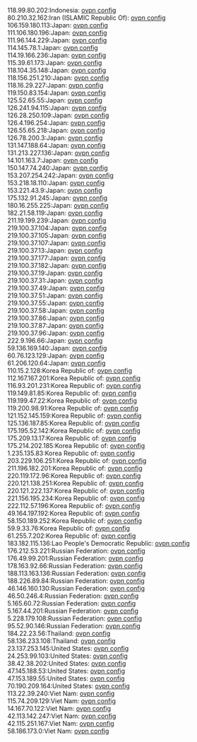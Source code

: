 118.99.80.202:Indonesia: [ovpn config](vpn/118_99_80_202.ovpn)  
80.210.32.162:Iran (ISLAMIC Republic Of): [ovpn config](vpn/80_210_32_162.ovpn)  
106.159.180.113:Japan: [ovpn config](vpn/106_159_180_113.ovpn)  
111.106.180.196:Japan: [ovpn config](vpn/111_106_180_196.ovpn)  
111.96.144.229:Japan: [ovpn config](vpn/111_96_144_229.ovpn)  
114.145.78.1:Japan: [ovpn config](vpn/114_145_78_1.ovpn)  
114.19.166.236:Japan: [ovpn config](vpn/114_19_166_236.ovpn)  
115.39.61.173:Japan: [ovpn config](vpn/115_39_61_173.ovpn)  
118.104.35.148:Japan: [ovpn config](vpn/118_104_35_148.ovpn)  
118.156.251.210:Japan: [ovpn config](vpn/118_156_251_210.ovpn)  
118.16.29.227:Japan: [ovpn config](vpn/118_16_29_227.ovpn)  
119.150.83.154:Japan: [ovpn config](vpn/119_150_83_154.ovpn)  
125.52.65.55:Japan: [ovpn config](vpn/125_52_65_55.ovpn)  
126.241.94.115:Japan: [ovpn config](vpn/126_241_94_115.ovpn)  
126.28.250.109:Japan: [ovpn config](vpn/126_28_250_109.ovpn)  
126.4.196.254:Japan: [ovpn config](vpn/126_4_196_254.ovpn)  
126.55.65.218:Japan: [ovpn config](vpn/126_55_65_218.ovpn)  
126.78.200.3:Japan: [ovpn config](vpn/126_78_200_3.ovpn)  
131.147.188.64:Japan: [ovpn config](vpn/131_147_188_64.ovpn)  
131.213.227.136:Japan: [ovpn config](vpn/131_213_227_136.ovpn)  
14.101.163.7:Japan: [ovpn config](vpn/14_101_163_7.ovpn)  
150.147.74.240:Japan: [ovpn config](vpn/150_147_74_240.ovpn)  
153.207.254.242:Japan: [ovpn config](vpn/153_207_254_242.ovpn)  
153.218.18.110:Japan: [ovpn config](vpn/153_218_18_110.ovpn)  
153.221.43.9:Japan: [ovpn config](vpn/153_221_43_9.ovpn)  
175.132.91.245:Japan: [ovpn config](vpn/175_132_91_245.ovpn)  
180.16.255.225:Japan: [ovpn config](vpn/180_16_255_225.ovpn)  
182.21.58.119:Japan: [ovpn config](vpn/182_21_58_119.ovpn)  
211.19.199.239:Japan: [ovpn config](vpn/211_19_199_239.ovpn)  
219.100.37.104:Japan: [ovpn config](vpn/219_100_37_104.ovpn)  
219.100.37.105:Japan: [ovpn config](vpn/219_100_37_105.ovpn)  
219.100.37.107:Japan: [ovpn config](vpn/219_100_37_107.ovpn)  
219.100.37.13:Japan: [ovpn config](vpn/219_100_37_13.ovpn)  
219.100.37.177:Japan: [ovpn config](vpn/219_100_37_177.ovpn)  
219.100.37.182:Japan: [ovpn config](vpn/219_100_37_182.ovpn)  
219.100.37.19:Japan: [ovpn config](vpn/219_100_37_19.ovpn)  
219.100.37.31:Japan: [ovpn config](vpn/219_100_37_31.ovpn)  
219.100.37.49:Japan: [ovpn config](vpn/219_100_37_49.ovpn)  
219.100.37.51:Japan: [ovpn config](vpn/219_100_37_51.ovpn)  
219.100.37.55:Japan: [ovpn config](vpn/219_100_37_55.ovpn)  
219.100.37.58:Japan: [ovpn config](vpn/219_100_37_58.ovpn)  
219.100.37.86:Japan: [ovpn config](vpn/219_100_37_86.ovpn)  
219.100.37.87:Japan: [ovpn config](vpn/219_100_37_87.ovpn)  
219.100.37.96:Japan: [ovpn config](vpn/219_100_37_96.ovpn)  
222.9.196.66:Japan: [ovpn config](vpn/222_9_196_66.ovpn)  
59.136.169.140:Japan: [ovpn config](vpn/59_136_169_140.ovpn)  
60.76.123.129:Japan: [ovpn config](vpn/60_76_123_129.ovpn)  
61.206.120.64:Japan: [ovpn config](vpn/61_206_120_64.ovpn)  
110.15.2.128:Korea Republic of: [ovpn config](vpn/110_15_2_128.ovpn)  
112.167.167.201:Korea Republic of: [ovpn config](vpn/112_167_167_201.ovpn)  
116.93.201.231:Korea Republic of: [ovpn config](vpn/116_93_201_231.ovpn)  
119.149.81.85:Korea Republic of: [ovpn config](vpn/119_149_81_85.ovpn)  
119.199.47.22:Korea Republic of: [ovpn config](vpn/119_199_47_22.ovpn)  
119.200.98.91:Korea Republic of: [ovpn config](vpn/119_200_98_91.ovpn)  
121.152.145.159:Korea Republic of: [ovpn config](vpn/121_152_145_159.ovpn)  
125.136.187.85:Korea Republic of: [ovpn config](vpn/125_136_187_85.ovpn)  
175.195.52.142:Korea Republic of: [ovpn config](vpn/175_195_52_142.ovpn)  
175.209.13.17:Korea Republic of: [ovpn config](vpn/175_209_13_17.ovpn)  
175.214.202.185:Korea Republic of: [ovpn config](vpn/175_214_202_185.ovpn)  
1.235.135.83:Korea Republic of: [ovpn config](vpn/1_235_135_83.ovpn)  
203.229.106.251:Korea Republic of: [ovpn config](vpn/203_229_106_251.ovpn)  
211.196.182.201:Korea Republic of: [ovpn config](vpn/211_196_182_201.ovpn)  
220.119.172.96:Korea Republic of: [ovpn config](vpn/220_119_172_96.ovpn)  
220.121.138.251:Korea Republic of: [ovpn config](vpn/220_121_138_251.ovpn)  
220.121.222.137:Korea Republic of: [ovpn config](vpn/220_121_222_137.ovpn)  
221.156.195.234:Korea Republic of: [ovpn config](vpn/221_156_195_234.ovpn)  
222.112.57.196:Korea Republic of: [ovpn config](vpn/222_112_57_196.ovpn)  
49.164.197.192:Korea Republic of: [ovpn config](vpn/49_164_197_192.ovpn)  
58.150.189.252:Korea Republic of: [ovpn config](vpn/58_150_189_252.ovpn)  
59.9.33.76:Korea Republic of: [ovpn config](vpn/59_9_33_76.ovpn)  
61.255.7.202:Korea Republic of: [ovpn config](vpn/61_255_7_202.ovpn)  
183.182.115.136:Lao People's Democratic Republic: [ovpn config](vpn/183_182_115_136.ovpn)  
176.212.53.221:Russian Federation: [ovpn config](vpn/176_212_53_221.ovpn)  
176.49.99.201:Russian Federation: [ovpn config](vpn/176_49_99_201.ovpn)  
178.163.92.66:Russian Federation: [ovpn config](vpn/178_163_92_66.ovpn)  
188.113.163.136:Russian Federation: [ovpn config](vpn/188_113_163_136.ovpn)  
188.226.89.84:Russian Federation: [ovpn config](vpn/188_226_89_84.ovpn)  
46.146.160.130:Russian Federation: [ovpn config](vpn/46_146_160_130.ovpn)  
46.50.246.4:Russian Federation: [ovpn config](vpn/46_50_246_4.ovpn)  
5.165.60.72:Russian Federation: [ovpn config](vpn/5_165_60_72.ovpn)  
5.167.44.201:Russian Federation: [ovpn config](vpn/5_167_44_201.ovpn)  
5.228.179.108:Russian Federation: [ovpn config](vpn/5_228_179_108.ovpn)  
95.52.90.146:Russian Federation: [ovpn config](vpn/95_52_90_146.ovpn)  
184.22.23.56:Thailand: [ovpn config](vpn/184_22_23_56.ovpn)  
58.136.233.108:Thailand: [ovpn config](vpn/58_136_233_108.ovpn)  
23.137.253.145:United States: [ovpn config](vpn/23_137_253_145.ovpn)  
24.253.99.103:United States: [ovpn config](vpn/24_253_99_103.ovpn)  
38.42.38.202:United States: [ovpn config](vpn/38_42_38_202.ovpn)  
47.145.188.53:United States: [ovpn config](vpn/47_145_188_53.ovpn)  
47.153.189.55:United States: [ovpn config](vpn/47_153_189_55.ovpn)  
70.190.209.164:United States: [ovpn config](vpn/70_190_209_164.ovpn)  
113.22.39.240:Viet Nam: [ovpn config](vpn/113_22_39_240.ovpn)  
115.74.209.129:Viet Nam: [ovpn config](vpn/115_74_209_129.ovpn)  
14.167.70.122:Viet Nam: [ovpn config](vpn/14_167_70_122.ovpn)  
42.113.142.247:Viet Nam: [ovpn config](vpn/42_113_142_247.ovpn)  
42.115.251.167:Viet Nam: [ovpn config](vpn/42_115_251_167.ovpn)  
58.186.173.0:Viet Nam: [ovpn config](vpn/58_186_173_0.ovpn)  
